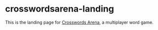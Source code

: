 crosswordsarena-landing
=======================

This is the landing page for [Crosswords Arena](http://crosswordsarena.com), a multiplayer word game.
